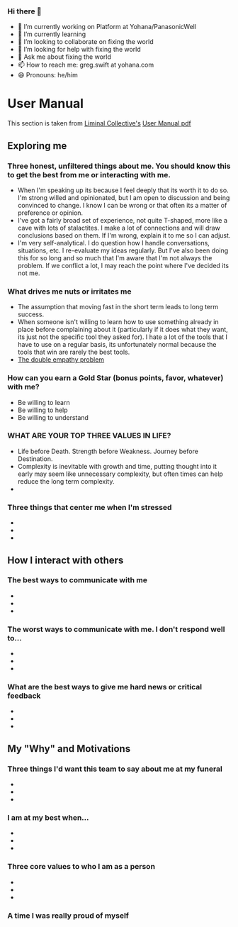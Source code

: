 ### Hi there 👋

- 🔭 I’m currently working on Platform at Yohana/PanasonicWell
- 🌱 I’m currently learning 
- 👯 I’m looking to collaborate on fixing the world
- 🤔 I’m looking for help with fixing the world
- 💬 Ask me about fixing the world
- 📫 How to reach me: greg.swift at yohana.com
- 😄 Pronouns: he/him

# User Manual
This section is taken from [Liminal Collective's](https://www.liminalcollective.com/) [User Manual pdf](https://wac-cdn.atlassian.com/dam/jcr:cdd97e21-4f17-41e7-b9ca-0c5f959bb5c0/Liminal%20Collective_%20My%20User%20Manual.pdf?cdnVersion=1533)
## Exploring me
### Three honest, unfiltered things about me. You should know this to get the best from me or interacting with me.
* When I'm speaking up its because I feel deeply that its worth it to do so. I'm strong willed and opinionated, but I am open to discussion and being convinced to change. I know I can be wrong or that often its a matter of preference or opinion.
* I've got a fairly broad set of experience, not quite T-shaped, more like a cave with lots of stalactites. I make a lot of connections and will draw conclusions based on them.  If I'm wrong, explain it to me so I can adjust.
* I'm very self-analytical.  I do question how I handle conversations, situations, etc.  I re-evaluate my ideas regularly.  But I've also been doing this for so long and so much that I'm aware that I'm not always the problem.  If we conflict a lot, I may reach the point where I've decided its not me.

### What drives me nuts or irritates me
* The assumption that moving fast in the short term leads to long term success.
* When someone isn't willing to learn how to use something already in place before complaining about it (particularly if it does what they want, its just not the specific tool they asked for).  I hate a lot of the tools that I have to use on a regular basis, its unfortunately normal because the tools that win are rarely the best tools.
* [The double empathy problem](https://en.wikipedia.org/wiki/Double_empathy_problem)

### How can you earn a Gold Star (bonus points, favor, whatever) with me?
* Be willing to learn
* Be willing to help
* Be willing to understand

### WHAT ARE YOUR TOP THREE VALUES IN LIFE?
* Life before Death. Strength before Weakness. Journey before Destination.
* Complexity is inevitable with growth and time, putting thought into it early may seem like unnecessary complexity, but often times can help reduce the long term complexity.
* 

### Three things that center me when I'm stressed
*
*
*

## How I interact with others
### The best ways to communicate with me
*
*
*

### The worst ways to communicate with me. I don't respond well to...
*
*
*

### What are the best ways to give me hard news or critical feedback
*
*
*

## My "Why" and Motivations
### Three things I'd want this team to say about me at my funeral
*
*
*

### I am at my best when...
*
*
*

### Three core values to who I am as a person
*
*
*

### A time I was really proud of myself
  

